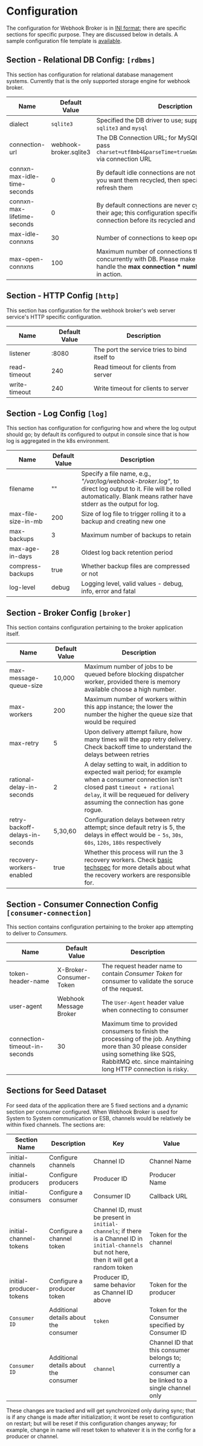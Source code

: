 # Configuration

The configuration for Webhook Broker is in [INI format](https://en.wikipedia.org/wiki/INI_file#Format); there are specific sections for specific purpose. They are discussed below in details. A sample configuration file template is [available](../webhook-broker.cfg.template).

## Section - Relational DB Config: `[rdbms]`

This section has configuration for relational database management systems. Currently that is the only supported storage engine for webhook broker.

| Name | Default Value | Description|
| -- | -- | -- |
| dialect | `sqlite3` | Specified the DB driver to use; supported values `sqlite3` and `mysql` |
| connection-url | webhook-broker.sqlite3 | The DB Connection URL; for MySQL please ensure to pass `charset=utf8mb4&parseTime=true&multiStatements=true` via connection URL |
| connxn-max-idle-time-seconds | 0 | By default idle connections are not recycled ever; if you want them recycled, then specify a idle time to refresh them |
| connxn-max-lifetime-seconds | 0 | By default connections are never cycled regardless of their age; this configuration specifies a TTL for connection before its recycled and refreshed. |
| max-idle-connxns | 30 | Number of connections to keep open at all time |
| max-open-connxns | 100 | Maximum number of connections that could be opened concurrently with DB. Please make sure DB is able to handle the **max connection * number of broker nodes** in action. |

## Section - HTTP Config `[http]`

This section has configuration for the webhook broker's web server service's HTTP specific configuration.

| Name | Default Value | Description|
| -- | -- | -- |
| listener | :8080 | The port the service tries to bind itself to |
| read-timeout | 240 | Read timeout for clients from server |
| write-timeout | 240 | Write timeout for clients to server |

## Section - Log Config `[log]`

This section has configuration for configuring how and where the log output should go; by default its configured to output in console since that is how log is aggregated in the k8s environment.

| Name | Default Value | Description|
| -- | -- | -- |
| filename | "" | Specify a file name, e.g., _"/var/log/webhook-broker.log"_,  to direct log output to it. File will be rolled automatically. Blank means rather have stderr as the output for log. |
| max-file-size-in-mb | 200 | Size of log file to trigger rolling it to a backup and creating new one |
| max-backups | 3 | Maximum number of backups to retain |
| max-age-in-days | 28 | Oldest log back retention period |
| compress-backups | true | Whether backup files are compressed or not |
| log-level | debug | Logging level, valid values - debug, info, error and fatal |

## Section - Broker Config `[broker]`

This section contains configuration pertaining to the broker application itself.

| Name | Default Value | Description|
| -- | -- | -- |
| max-message-queue-size | 10,000 | Maximum number of jobs to be queued before blocking dispatcher worker, provided there is memory available choose a high number. |
| max-workers | 200 | Maximum number of workers within this app instance; the lower the number the higher the queue size that would be required |
| max-retry | 5 | Upon delivery attempt failure, how many times will the app retry delivery. Check backoff time to understand the delays between retries |
| rational-delay-in-seconds | 2 | A delay setting to wait, in addition to expected wait period; for example when a consumer connection isn't closed past `timeout + rational delay`, it will be requeued for delivery assuming the connection has gone rogue. |
| retry-backoff-delays-in-seconds | 5,30,60 | Configuration delays between retry attempt; since default retry is 5, the delays in effect would be - `5s`, `30s`, `60s`, `120s`, `180s` respectively |
| recovery-workers-enabled | true | Whether this process will run the 3 recovery workers. Check [basic techspec](./tech-specs/basic-spec.md) for more details about what the recovery workers are responsible for. |

## Section - Consumer Connection Config `[consumer-connection]`

This section contains configuration pertaining to the broker app attempting to deliver to _Consumers_.

| Name | Default Value | Description|
| -- | -- | -- |
| token-header-name | X-Broker-Consumer-Token | The request header name to contain _Consumer Token_ for consumer to validate the soruce of the request. |
| user-agent | Webhook Message Broker | The `User-Agent` header value when connecting to consumer |
| connection-timeout-in-seconds | 30 | Maximum time to provided consumers to finish the processing of the job. Anything more than 30 please consider using something like SQS, RabbitMQ etc. since maintaining long HTTP connection is risky. |

## Sections  for Seed Dataset

For seed data of the application there are 5 fixed sections and a dynamic section per consumer configured. When Webhook Broker is used for System to System communication or ESB, channels would be relatively be within fixed channels. The sections are:

| Section Name | Description | Key | Value |
| -- | -- | -- | -- |
| initial-channels | Configure channels | Channel ID | Channel Name |
| initial-producers | Configure producers | Producer ID | Producer Name |
| initial-consumers | Configure a consumer | Consumer ID | Callback URL |
| initial-channel-tokens | Configure a channel token | Channel ID, must be present in `initial-channels`; if there is a Channel ID in `initial-channels` but not here, then it will get a random token | Token for the channel |
| initial-producer-tokens | Configure a producer token | Producer ID, same behavior as Channel ID above | Token for the producer |
| `Consumer ID` | Additional details about the consumer | `token` | Token for the Consumer specified by Consumer ID |
| `Consumer ID` | Additional details about the consumer | `channel` | Channel ID that this consumer belongs to; currently a consumer can be linked to a single channel only |

These changes are tracked and will get synchronized only during sync; that is if any change is made after initialization; it wont be reset to configuration on restart; but will be reset if this configuration changes anyway; for example, change in name will reset token to whatever it is in the config for a producer or channel.
